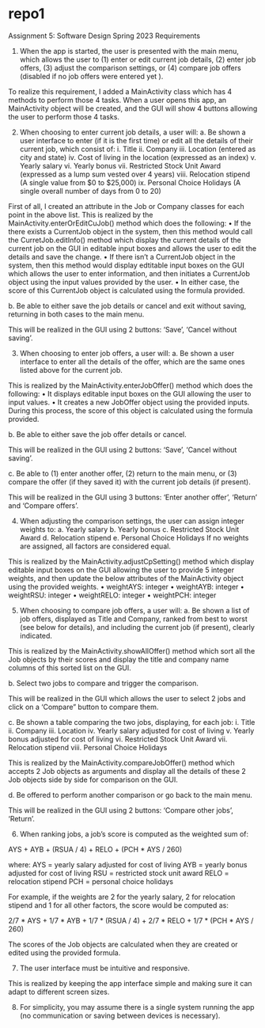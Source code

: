 # repo1

Assignment 5: Software Design
Spring 2023
Requirements
1.	When the app is started, the user is presented with the main menu, which allows the user to (1) enter or edit current job details, (2) enter job offers, (3) adjust the comparison settings, or (4) compare job offers (disabled if no job offers were entered yet ).  


To realize this requirement, I added a MainActivity class which has 4 methods to perform those 4 tasks. When a user opens this app, an MainActivity object will be created, and the GUI will show 4 buttons allowing the user to perform those 4 tasks. 


2.	When choosing to enter current job details, a user will:
a.	Be shown a user interface to enter (if it is the first time) or edit all the details of their current job, which consist of:
i.	Title
ii.	Company
iii.	Location (entered as city and state)
iv.	Cost of living in the location (expressed as an index)
v.	Yearly salary
vi.	Yearly bonus
vii.	Restricted Stock Unit Award (expressed as a lump sum vested over 4 years)
viii.	Relocation stipend (A single value from $0 to $25,000)
ix.	Personal Choice Holidays (A single overall number of days from 0 to 20)


First of all, I created an attribute in the Job or Company classes for each point in the above list.
This is realized by the MainActivity.enterOrEditCuJob() method which does the following:
•	If the there exists a CurrentJob object in the system, then this method would call the CurretJob.editInfo() method which display the current details of the current job on the GUI in editable input boxes and allows the user to edit the details and save the change. 
•	If there isn’t a CurrentJob object in the system, then this method would display edtitable input boxes on the GUI which allows the user to enter information, and then initiates a CurrentJob object using the input values provided by the user.
•	In either case, the score of this CurrentJob object is calculated using the formula provided.


b.	Be able to either save the job details or cancel and exit without saving, returning in both cases to the main menu.


This will be realized in the GUI using 2 buttons: ‘Save’, ‘Cancel without saving’.


3.	When choosing to enter job offers, a user will:
a.	Be shown a user interface to enter all the details of the offer, which are the same ones listed above for the current job.


This is realized by the MainActivity.enterJobOffer() method which does the following:
•	It displays editable input boxes on the GUI allowing the user to input values.
•	It creates a new JobOffer object using the provided inputs. During this process, the score of this object is calculated using the formula provided. 

b.	Be able to either save the job offer details or cancel.


This will be realized in the GUI using 2 buttons: ‘Save’, ‘Cancel without saving’.


c.	Be able to (1) enter another offer, (2) return to the main menu, or (3) compare the offer (if they saved it) with the current job details (if present).


This will be realized in the GUI using 3 buttons: ‘Enter another offer’, ‘Return’ and ‘Compare offers’.



4.	When adjusting the comparison settings, the user can assign integer weights to:
a.	Yearly salary
b.	Yearly bonus
c.	Restricted Stock Unit Award 
d.	Relocation stipend 
e.	Personal Choice Holidays 
If no weights are assigned, all factors are considered equal.


This is realized by the MainActivity.adjustCpSetting() method which display editable input boxes on the GUI allowing the user to provide 5 integer weights, and then update the below attributes of the MainActivity object using the provided weights.
•	weightAYS: integer
•	weightAYB: integer
•	weightRSU: integer
•	weightRELO: integer
•	weightPCH: integer

5.	When choosing to compare job offers, a user will:
a.	Be shown a list of job offers, displayed as Title and Company, ranked from best to worst (see below for details), and including the current job (if present), clearly indicated.


This is realized by the MainActivity.showAllOffer() method which sort all the Job objects by their scores and display the title and company name columns of this sorted list on the GUI.

b.	Select two jobs to compare and trigger the comparison.


This will be realized in the GUI which allows the user to select 2 jobs and click on a ‘Compare” button to compare them.


c.	Be shown a table comparing the two jobs, displaying, for each job:
i.	Title
ii.	Company
iii.	Location 
iv.	Yearly salary adjusted for cost of living
v.	Yearly bonus adjusted for cost of living
vi.	Restricted Stock Unit Award 
vii.	Relocation stipend 
viii.	Personal Choice Holidays 


This is realized by the MainActivity.compareJobOffer() method which accepts 2 Job objects as arguments and display all the details of these 2 Job objects side by side for comparison on the GUI.


d.	Be offered to perform another comparison or go back to the main menu.



This will be realized in the GUI using 2 buttons: ‘Compare other jobs’, ‘Return’.


6.	When ranking jobs, a job’s score is computed as the weighted sum of:

AYS + AYB + (RSUA / 4) + RELO + (PCH * AYS / 260)

where:
AYS = yearly salary adjusted for cost of living
AYB = yearly bonus adjusted for cost of living
RSU = restricted stock unit award
RELO = relocation stipend
PCH = personal choice holidays



For example, if the weights are 2 for the yearly salary, 2 for relocation stipend and 1 for all other factors, the score would be computed as:

2/7 * AYS + 1/7 * AYB + 1/7 * (RSUA / 4) + 2/7 * RELO + 1/7 * (PCH * AYS / 260)


The scores of the Job objects are calculated when they are created or edited using the provided formula.


7.	The user interface must be intuitive and responsive.


This is realized by keeping the app interface simple and making sure it can adapt to different screen sizes.


8.	For simplicity, you may assume there is a single system running the app (no communication or saving between devices is necessary).




